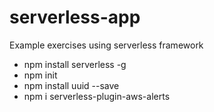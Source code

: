# serverless-app
Example exercises using serverless framework

* npm install serverless -g
* npm init
* npm install uuid --save
* npm i serverless-plugin-aws-alerts



